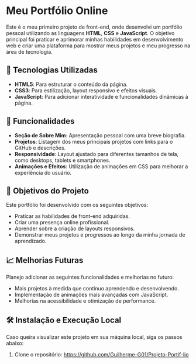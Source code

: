 # Meu Portfólio Online

Este é o meu primeiro projeto de front-end, onde desenvolvi um portfólio pessoal utilizando as linguagens **HTML**, **CSS** e **JavaScript**. O objetivo principal foi praticar e aprimorar minhas habilidades em desenvolvimento web e criar uma plataforma para mostrar meus projetos e meu progresso na área de tecnologia.

## 🚀 Tecnologias Utilizadas

- **HTML5**: Para estruturar o conteúdo da página.
- **CSS3**: Para estilização, layout responsivo e efeitos visuais.
- **JavaScript**: Para adicionar interatividade e funcionalidades dinâmicas à página.

## 📑 Funcionalidades

- **Seção de Sobre Mim**: Apresentação pessoal com uma breve biografia.
- **Projetos**: Listagem dos meus principais projetos com links para o GitHub e descrições.
- **Responsividade**: Layout ajustado para diferentes tamanhos de tela, como desktops, tablets e smartphones.
- **Animações e Efeitos**: Utilização de animações em CSS para melhorar a experiência do usuário.

## 🎯 Objetivos do Projeto

Este portfólio foi desenvolvido com os seguintes objetivos:
- Praticar as habilidades de front-end adquiridas.
- Criar uma presença online profissional.
- Aprender sobre a criação de layouts responsivos.
- Demonstrar meus projetos e progressos ao longo da minha jornada de aprendizado.

## 📈 Melhorias Futuras

Planejo adicionar as seguintes funcionalidades e melhorias no futuro:
- Mais projetos à medida que continuo aprendendo e desenvolvendo.
- Implementação de animações mais avançadas com JavaScript.
- Melhorias na acessibilidade e otimização de performance.

## 🛠️ Instalação e Execução Local

Caso queira visualizar este projeto em sua máquina local, siga os passos abaixo:

1. Clone o repositório:
   https://github.com/Guilherme-G01/Projeto-Portif-lio
   
   
